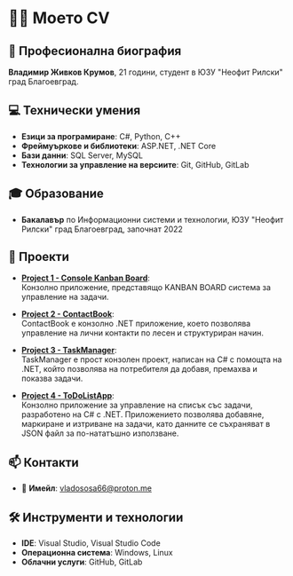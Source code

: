 # 🧑‍💻 Моето CV

## 📄 Професионална биография
**Владимир Живков Крумов**, 21 години, студент в ЮЗУ "Неофит Рилски" град Благоевград.

## 💻 Технически умения
- **Езици за програмиране**: C#, Python, C++
- **Фреймуъркове и библиотеки**: ASP.NET, .NET Core
- **Бази данни**: SQL Server, MySQL
- **Технологии за управление на версиите**: Git, GitHub, GitLab

## 🎓 Образование
- **Бакалавър** по Информационни системи и технологии, ЮЗУ "Неофит Рилски" град Благоевград, започнат 2022

## 📂 Проекти
- **[Project 1 - Console Kanban Board](https://github.com/Vladososa666/dotnet-portfolio/tree/gh-pages/ConsoleKanbanBoard)**:  
  Конзолно приложение, представящо KANBAN BOARD система за управление на задачи.  

- **[Project 2 - ContactBook](https://github.com/Vladososa666/dotnet-portfolio/tree/gh-pages/ContactBook)**:  
  ContactBook е конзолно .NET приложение, което позволява управление на лични контакти по лесен и структуриран начин.  

- **[Project 3 - TaskManager](https://github.com/Vladososa666/dotnet-portfolio/tree/gh-pages/TaskManager)**:  
  TaskManager е прост конзолен проект, написан на C# с помощта на .NET, който позволява на потребителя да добавя, премахва и показва задачи.  

- **[Project 4 - ToDoListApp](https://github.com/Vladososa666/dotnet-portfolio/tree/gh-pages/ToDoListApp)**:  
  Конзолно приложение за управление на списък със задачи, разработено на C# с .NET. Приложението позволява добавяне, маркиране и изтриване на задачи, като данните се съхраняват в JSON файл за по-нататъшно използване.  

## 📫 Контакти
- 📧 **Имейл**: [vladososa66@proton.me](mailto:vladososa66@proton.me)

## 🛠️ Инструменти и технологии
- **IDE**: Visual Studio, Visual Studio Code
- **Операционна система**: Windows, Linux
- **Облачни услуги**: GitHub, GitLab

